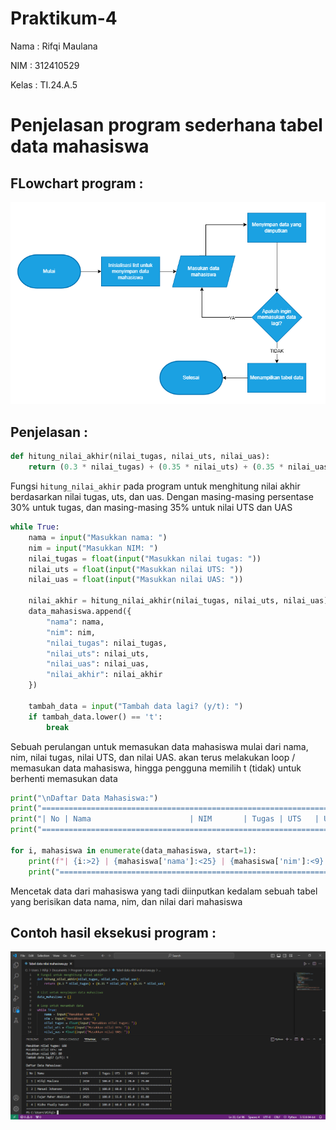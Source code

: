 # Praktikum-4

Nama : Rifqi Maulana

NIM : 312410529

Kelas : TI.24.A.5

# Penjelasan program sederhana tabel data mahasiswa

## FLowchart program :

![Image](https://github.com/Shikilukeki/Foto/blob/main/Flowchart%20Tabel%20data%20mahasiswa.png?raw=true)

## Penjelasan :

```python
def hitung_nilai_akhir(nilai_tugas, nilai_uts, nilai_uas):
    return (0.3 * nilai_tugas) + (0.35 * nilai_uts) + (0.35 * nilai_uas)
```
Fungsi ```hitung_nilai_akhir``` pada program untuk menghitung nilai akhir berdasarkan nilai tugas, uts, dan uas. Dengan masing-masing persentase 30% untuk tugas, dan masing-masing 35% untuk nilai UTS dan UAS

```python
while True:
    nama = input("Masukkan nama: ")
    nim = input("Masukkan NIM: ")
    nilai_tugas = float(input("Masukkan nilai tugas: "))
    nilai_uts = float(input("Masukkan nilai UTS: "))
    nilai_uas = float(input("Masukkan nilai UAS: "))
    
    nilai_akhir = hitung_nilai_akhir(nilai_tugas, nilai_uts, nilai_uas)
    data_mahasiswa.append({
        "nama": nama,
        "nim": nim,
        "nilai_tugas": nilai_tugas,
        "nilai_uts": nilai_uts,
        "nilai_uas": nilai_uas,
        "nilai_akhir": nilai_akhir
    })
    
    tambah_data = input("Tambah data lagi? (y/t): ")
    if tambah_data.lower() == 't':
        break
```

Sebuah perulangan untuk memasukan data mahasiswa mulai dari nama, nim, nilai tugas, nilai UTS, dan nilai UAS. akan terus melakukan loop / memasukan data mahasiswa, hingga pengguna memilih t (tidak) untuk berhenti memasukan data

```python
print("\nDaftar Data Mahasiswa:")
print("==========================================================================================")
print("| No | Nama                      | NIM       | Tugas | UTS   | UAS   | Akhir             |")
print("==========================================================================================")

for i, mahasiswa in enumerate(data_mahasiswa, start=1):
    print(f"| {i:>2} | {mahasiswa['nama']:<25} | {mahasiswa['nim']:<9} | {mahasiswa['nilai_tugas']:<5} | {mahasiswa['nilai_uts']:<5} | {mahasiswa['nilai_uas']:<5} | {mahasiswa['nilai_akhir']:<17.2f} |")
    print("==========================================================================================")
```

Mencetak data dari mahasiswa yang tadi diinputkan kedalam sebuah tabel yang berisikan data nama, nim, dan nilai dari mahasiswa

## Contoh hasil eksekusi program :

![Image](https://github.com/Shikilukeki/Foto/blob/main/Tabel%20data%20nilai%20mahasiswa.png?raw=true)
